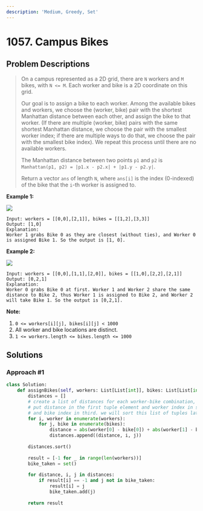 ```yaml
---
description: 'Medium, Greedy, Set'
---
```


# 1057. Campus Bikes

## Problem Descriptions

> On a campus represented as a 2D grid, there are `N` workers and `M` bikes, with `N <= M`. Each worker and bike is a 2D coordinate on this grid.
>
> Our goal is to assign a bike to each worker. Among the available bikes and workers, we choose the \(worker, bike\) pair with the shortest Manhattan distance between each other, and assign the bike to that worker. \(If there are multiple \(worker, bike\) pairs with the same shortest Manhattan distance, we choose the pair with the smallest worker index; if there are multiple ways to do that, we choose the pair with the smallest bike index\). We repeat this process until there are no available workers.
>
> The Manhattan distance between two points `p1` and `p2` is `Manhattan(p1, p2) = |p1.x - p2.x| + |p1.y - p2.y|`.
>
> Return a vector `ans` of length `N`, where `ans[i]` is the index \(0-indexed\) of the bike that the `i`-th worker is assigned to.



**Example 1:**

![](https://assets.leetcode.com/uploads/2019/03/06/1261_example_1_v2.png)

```text
Input: workers = [[0,0],[2,1]], bikes = [[1,2],[3,3]]
Output: [1,0]
Explanation: 
Worker 1 grabs Bike 0 as they are closest (without ties), and Worker 0 is assigned Bike 1. So the output is [1, 0].
```

**Example 2:**

![](https://assets.leetcode.com/uploads/2019/03/06/1261_example_2_v2.png)

```text
Input: workers = [[0,0],[1,1],[2,0]], bikes = [[1,0],[2,2],[2,1]]
Output: [0,2,1]
Explanation: 
Worker 0 grabs Bike 0 at first. Worker 1 and Worker 2 share the same distance to Bike 2, thus Worker 1 is assigned to Bike 2, and Worker 2 will take Bike 1. So the output is [0,2,1].
```

**Note:**

1. `0 <= workers[i][j], bikes[i][j] < 1000`
2. All worker and bike locations are distinct.
3. `1 <= workers.length <= bikes.length <= 1000`

## Solutions

### Approach \#1

```python
class Solution:
    def assignBikes(self, workers: List[List[int]], bikes: List[List[int]]) -> List[int]:
        distances = []
        # create a list of distances for each worker-bike combination, 
		# put distance in the first tuple element and worker index in second tuple element 
		# and bike index in third. we will sort this list of tuples later.
        for i, worker in enumerate(workers):
            for j, bike in enumerate(bikes):
                distance = abs(worker[0] - bike[0]) + abs(worker[1] - bike[1])
                distances.append((distance, i, j))
                
        distances.sort()
        
        result = [-1 for _ in range(len(workers))]
        bike_taken = set()
        
        for distance, i, j in distances:
            if result[i] == -1 and j not in bike_taken:
                result[i] = j
                bike_taken.add(j)
                
        return result

```

